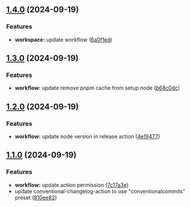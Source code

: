 ## [1.4.0](https://github.com/lumoflo/cf-images-lib/compare/v1.3.0...v1.4.0) (2024-09-19)


### Features

* **workspace:** update workflow ([6a0f1ed](https://github.com/lumoflo/cf-images-lib/commit/6a0f1ed38c02f1d9aa5e7917c285eb52deb043b1))

## [1.3.0](https://github.com/lumoflo/cf-images-lib/compare/v1.2.0...v1.3.0) (2024-09-19)


### Features

* **workflow:** update remove pnpm cache from setup node ([b68c0dc](https://github.com/lumoflo/cf-images-lib/commit/b68c0dc4b9ed9855711eb8636ff5a9690a857167))

## [1.2.0](https://github.com/lumoflo/cf-images-lib/compare/v1.1.0...v1.2.0) (2024-09-19)


### Features

* **workflow:** update node version in release action ([4e19477](https://github.com/lumoflo/cf-images-lib/commit/4e19477107339f7d700ffd7e795ae2dd883e1c50))

## [1.1.0](https://github.com/lumoflo/cf-images-lib/compare/810ee828aa7868ba198a692a05bb46b6cb2e029c...v1.1.0) (2024-09-19)


### Features

* **workflow:** update action permission ([7c17a3e](https://github.com/lumoflo/cf-images-lib/commit/7c17a3e77bb52c900f4ed517c3cb30308603df4b))
* update conventional-changelog-action to use "conventionalcommits" preset ([810ee82](https://github.com/lumoflo/cf-images-lib/commit/810ee828aa7868ba198a692a05bb46b6cb2e029c))

